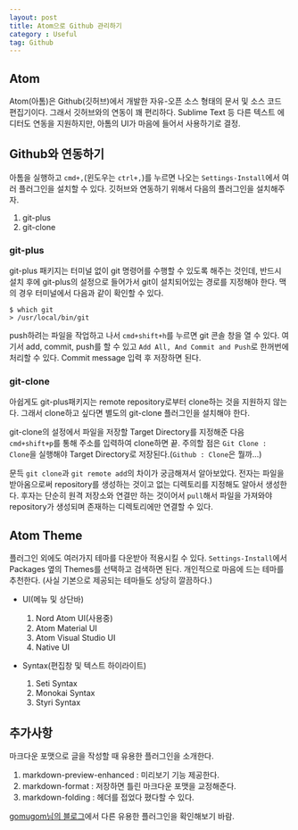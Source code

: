 ```yaml
---
layout: post
title: Atom으로 Github 관리하기
category : Useful
tag: Github
---
```


## Atom

Atom(아톰)은 Github(깃허브)에서 개발한 자유-오픈 소스 형태의 문서 및 소스 코드 편집기이다. 그래서 깃허브와의 연동이 꽤 편리하다. Sublime Text 등 다른 텍스트 에디터도 연동을 지원하지만, 아톰의 UI가 마음에 들어서 사용하기로 결정.

## Github와 연동하기

아톰을 실행하고 `cmd+,`(윈도우는 `ctrl+,`)를 누르면 나오는 `Settings-Install`에서 여러 플러그인을 설치할 수 있다. 깃허브와 연동하기 위해서 다음의 플러그인을 설치해주자.

1.	git-plus
2.	git-clone

### git-plus

git-plus 패키지는 터미널 없이 git 명령어를 수행할 수 있도록 해주는 것인데, 반드시 설치 후에 git-plus의 설정으로 들어가서 git이 설치되어있는 경로를 지정해야 한다. 맥의 경우 터미널에서 다음과 같이 확인할 수 있다.

```terminal
$ which git
> /usr/local/bin/git
```

push하려는 파일을 작업하고 나서 `cmd+shift+h`를 누르면 git 콘솔 창을 열 수 있다. 여기서 add, commit, push를 할 수 있고 `Add All, And Commit and Push`로 한꺼번에 처리할 수 있다. Commit message 입력 후 저장하면 된다.

### git-clone

아쉽게도 git-plus패키지는 remote repository로부터 clone하는 것을 지원하지 않는다. 그래서 clone하고 싶다면 별도의 git-clone 플러그인을 설치해야 한다.

git-clone의 설정에서 파일을 저장할 Target Directory를 지정해준 다음 `cmd+shift+p`를 통해 주소를 입력하여 clone하면 끝. 주의할 점은 `Git Clone : Clone`을 실행해야 Target Directory로 저장된다.(`Github : Clone`은 뭘까...)

문득 `git clone`과 `git remote add`의 차이가 궁금해져서 알아보았다. 전자는 파일을 받아옴으로써 repository를 생성하는 것이고 없는 디렉토리를 지정해도 알아서 생성한다. 후자는 단순히 원격 저장소와 연결만 하는 것이어서 `pull`해서 파일을 가져와야 repository가 생성되며 존재하는 디렉토리에만 연결할 수 있다.

## Atom Theme

플러그인 외에도 여러가지 테마를 다운받아 적용시킬 수 있다. `Settings-Install`에서 Packages 옆의 Themes를 선택하고 검색하면 된다. 개인적으로 마음에 드는 테마를 추천한다. (사실 기본으로 제공되는 테마들도 상당히 깔끔하다.)

*	UI(메뉴 및 상단바)

	1.	Nord Atom UI(사용중)
	2.	Atom Material UI
	3.	Atom Visual Studio UI
	4.	Native UI

*	Syntax(편집창 및 텍스트 하이라이트)

	1.	Seti Syntax
	2.	Monokai Syntax
	3.	Styri Syntax

## 추가사항

마크다운 포맷으로 글을 작성할 때 유용한 플러그인을 소개한다.

1.	markdown-preview-enhanced : 미리보기 기능 제공한다.
2.	markdown-format : 저장하면 틀린 마크다운 포맷을 교정해준다.
3.	markdown-folding : 헤더를 접었다 폈다할 수 있다.

[gomugom님의 블로그](https://gomugom.github.io/atom-packages/)에서 다른 유용한 플러그인을 확인해보기 바람.
